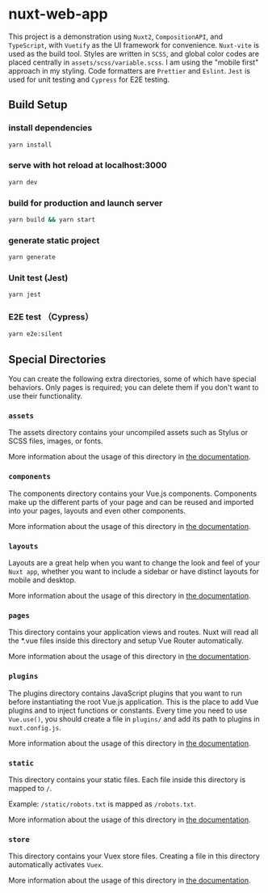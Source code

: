 # nuxt-web-app

This project is a demonstration using `Nuxt2`, `CompositionAPI`, and `TypeScript`, with `Vuetify` as the UI framework for convenience. `Nuxt-vite` is used as the build tool.
Styles are written in `SCSS`, and global color codes are placed centrally in `assets/scss/variable.scss`. I am using the "mobile first" approach in my styling.
Code formatters are `Prettier` and `Eslint`.
`Jest` is used for unit testing and `Cypress` for E2E testing.

## Build Setup

### install dependencies
```bash
yarn install
```

### serve with hot reload at localhost:3000
```bash
yarn dev
```

### build for production and launch server
```bash
yarn build && yarn start
```

### generate static project
```bash
yarn generate
```

### Unit test (Jest)
```bash
yarn jest
```

### E2E test （Cypress）
```bash
yarn e2e:silent
```

## Special Directories

You can create the following extra directories, some of which have special behaviors. Only pages is required; you can delete them if you don't want to use their functionality.

### `assets`

The assets directory contains your uncompiled assets such as Stylus or SCSS files, images, or fonts.

More information about the usage of this directory in [the documentation](https://nuxtjs.org/docs/2.x/directory-structure/assets).

### `components`

The components directory contains your Vue.js components. Components make up the different parts of your page and can be reused and imported into your pages, layouts and even other components.

More information about the usage of this directory in [the documentation](https://nuxtjs.org/docs/2.x/directory-structure/components).

### `layouts`

Layouts are a great help when you want to change the look and feel of your `Nuxt app`, whether you want to include a sidebar or have distinct layouts for mobile and desktop.

More information about the usage of this directory in [the documentation](https://nuxtjs.org/docs/2.x/directory-structure/layouts).

### `pages`

This directory contains your application views and routes. Nuxt will read all the \*.vue files inside this directory and setup Vue Router automatically.

More information about the usage of this directory in [the documentation](https://nuxtjs.org/docs/2.x/get-started/routing).

### `plugins`

The plugins directory contains JavaScript plugins that you want to run before instantiating the root Vue.js application. This is the place to add Vue plugins and to inject functions or constants. Every time you need to use `Vue.use()`, you should create a file in `plugins/` and add its path to plugins in `nuxt.config.js`.

More information about the usage of this directory in [the documentation](https://nuxtjs.org/docs/2.x/directory-structure/plugins).

### `static`

This directory contains your static files. Each file inside this directory is mapped to `/`.

Example: `/static/robots.txt` is mapped as `/robots.txt`.

More information about the usage of this directory in [the documentation](https://nuxtjs.org/docs/2.x/directory-structure/static).

### `store`

This directory contains your Vuex store files. Creating a file in this directory automatically activates `Vuex`.

More information about the usage of this directory in [the documentation](https://nuxtjs.org/docs/2.x/directory-structure/store).
